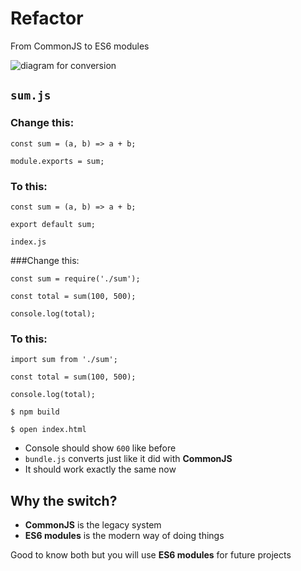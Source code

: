# Refactor
From CommonJS to ES6 modules

![diagram for conversion](https://i.imgur.com/F2jCTsq.png)

## `sum.js`

### Change this:

```
const sum = (a, b) => a + b;

module.exports = sum;
```

### To this:

```
const sum = (a, b) => a + b;

export default sum;
```

`index.js`

###Change this:

```
const sum = require('./sum');

const total = sum(100, 500);

console.log(total);
```

### To this:
```
import sum from './sum';

const total = sum(100, 500);

console.log(total);
```

`$ npm build`

`$ open index.html`

* Console should show `600` like before
* `bundle.js` converts just like it did with **CommonJS**
* It should work exactly the same now

## Why the switch?
* **CommonJS** is the legacy system
* **ES6 modules** is the modern way of doing things

Good to know both but you will use **ES6 modules** for future projects
